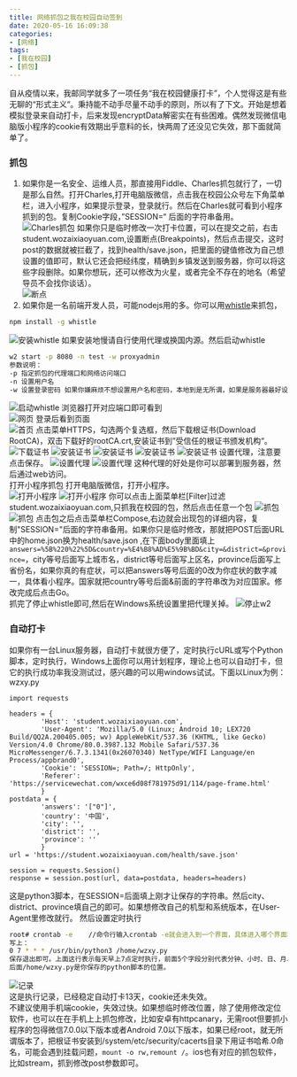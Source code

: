 ```yaml
---
title: 网络抓包之我在校园自动签到
date: 2020-05-16 16:09:38
categories:
- [网络]
tags:
- [我在校园]
- [抓包]
---
```


自从疫情以来，我邮同学就多了一项任务“我在校园健康打卡”，个人觉得这是有些无聊的“形式主义“。秉持能不动手尽量不动手的原则，所以有了下文。开始是想着模拟登录来自动打卡，后来发现encryptData解密实在有些困难。偶然发现微信电脑版小程序的cookie有效期出乎意料的长，快两周了还没见它失效，那下面就简单了。  
### 抓包  
1. 如果你是一名安全、运维人员，那直接用Fiddle、Charles抓包就行了，一切是那么自然。打开Charles,打开电脑版微信，点击我在校园公众号左下角菜单栏，进入小程序，如果提示登录，登录就行。然后在Charles就可看到小程序抓到的包。复制Cookie字段，”SESSION=“ 后面的字符串备用。 
![Charles抓包](/images/20200516154710.png)
如果你只是临时修改一次打卡位置，可以在提交之前，右击student.wozaixiaoyuan.com,设置断点(Breakpoints)，然后点击提交，这时post的数据就被拦截了，找到health/save.json，把里面的键值修改为自己想设置的值即可，默认它还会把经纬度，精确到乡镇发送到服务器，你可以将这些字段删除。如果你想玩，还可以修改为火星，或者完全不存在的地名（希望导员不会找你谈话）。  
![断点](/images/20200516154849.png)
2. 如果你是一名前端开发人员，可能nodejs用的多。你可以用[whistle](https://github.com/avwo/whistle/blob/master/README-zh_CN.md)来抓包，  
```Bash  
npm install -g whistle  
```
![安装whistle](/images/20200516143534.png)
如果安装地慢请自行使用代理或换国内源。然后启动whistle  
```Bash 
w2 start -p 8080 -n test -w proxyadmin  
参数说明：
-p 指定抓包的代理端口和网络访问端口  
-n 设置用户名  
-w 设置登录密码 如果你嫌麻烦不想设置用户名和密码，本地到是无所谓，如果是服务器最好设置。
```
![启动whistle](/images/20200516144437.png)
浏览器打开对应端口即可看到  
![网页](/images/20200516144506.png)
登录后看到页面  
![首页](/images/20200516145057.png)
点击菜单HTTPS，勾选两个复选框，然后下载根证书(Download RootCA)，双击下载好的rootCA.crt,安装证书到”受信任的根证书颁发机构“。  
![下载证书](/images/20200516152614.png)
![安装证书](/images/20200516152759.png)
![安装证书](/images/20200516152817.png)
![安装证书](/images/20200516152840.png)
![安装证书](/images/20200516152913.png)
设置代理，注意要点击保存。
![设置代理](/images/20200516153012.png)
![设置代理](/images/20200516153126.png)
这种代理的好处是你可以部署到服务器，然后通过web访问。  
打开小程序抓包 
打开电脑版微信，打开小程序。  
![打开小程序](/images/20200516153303.png)
![打开小程序](/images/20200516153716.png)
你可以点击上面菜单栏[Filter]过滤student.wozaixiaoyuan.com,只抓我在校园的包，然后点击任意一个包 
![抓包](/images/20200516153744.png)
![抓包](/images/20200516154059.png)
点击包之后点击菜单栏Compose,右边就会出现包的详细内容，复制"SESSION="后面的字符串备用。如果你只是临时修改，那就把POST后面URL中的home.json换为health/save.json ,在下面body里面填上`answers=%5B%220%22%5D&country=%E4%B8%AD%E5%9B%BD&city=&district=&province=`，city等号后面写上城市名，district等号后面写上区名，province后面写上省份名，如果你真的有症状，可以把answers等号后面的0改为你症状的数字减一，具体看小程序。国家就把country等号后面&前面的字符串改为对应国家。修改完成后点击Go。  
抓完了停止whistle即可,然后在Windows系统设置里把代理关掉。
![停止w2](/images/20200516154359.png)  

### 自动打卡 

如果你有一台Linux服务器，自动打卡就很方便了，定时执行cURL或写个Python脚本，定时执行，Windows上面你可以用计划程序，理论上也可以自动打卡，但它的执行成功率我没测试过，感兴趣的可以用windows试试。下面以Linux为例：  
wzxy.py  
```Python3
import requests

headers = {
        'Host': 'student.wozaixiaoyuan.com',
        'User-Agent': 'Mozilla/5.0 (Linux; Android 10; LEX720 Build/QQ2A.200405.005; wv) AppleWebKit/537.36 (KHTML, like Gecko) Version/4.0 Chrome/80.0.3987.132 Mobile Safari/537.36 MicroMessenger/6.7.3.1341(0x26070340) NetType/WIFI Language/en Process/appbrand0',
        'Cookie': 'SESSION=; Path=/; HttpOnly',
        'Referer': 'https://servicewechat.com/wxce6d08f781975d91/114/page-frame.html'
        }
postdata = {
        'answers': '["0"]',
        'country': '中国',
        'city': '',
        'district': '',
        'province': ''
        }
url = 'https://student.wozaixiaoyuan.com/health/save.json'

session = requests.Session()
response = session.post(url, data=postdata, headers=headers)

```

这是python3脚本，在SESSION=后面填上刚才让保存的字符串。然后city、district、province填自己的即可。如果想修改自己的机型和系统版本，在User-Agent里修改就行。 
然后设置定时执行  

```Bash
root# crontab -e    //命令行输入crontab -e就会进入到一个界面，具体进入哪个界面和你设置有关，你设置的vim编辑器进入的就是vim，设置的nano就是nano。  
写上：
0 7 * * * /usr/bin/python3 /home/wzxy.py  
保存退出即可。上面这行表示每天早上7点定时执行，前面5个字段分别代表分钟、小时、日、月、周。
后面/home/wzxy.py是你保存的python脚本的位置。
```

![记录](/images/20200516155643.png)  
这是执行记录，已经稳定自动打卡13天，cookie还未失效。  
不建议使用手机端cookie，失效过快。如果想临时修改位置，除了使用修改定位软件，也可以在在手机上上抓包修改，比如安卓有httpcanary，无需root但要抓小程序的包得微信7.0.0以下版本或者Android 7.0以下版本，如果已经root，就无所谓版本了，把根证书安装到/system/etc/security/cacerts目录下用证书哈希.0命名，可能会遇到挂载问题，`mount -o rw,remount /`。ios也有对应的抓包软件，比如stream，抓到修改post参数即可。

